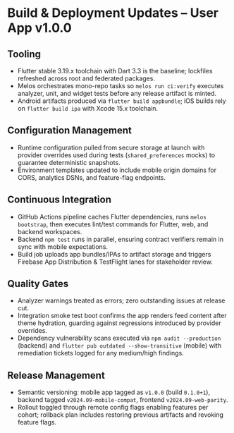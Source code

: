 # Build & Deployment Updates – User App v1.0.0

## Tooling
- Flutter stable 3.19.x toolchain with Dart 3.3 is the baseline; lockfiles refreshed across root and federated packages.
- Melos orchestrates mono-repo tasks so `melos run ci:verify` executes analyzer, unit, and widget tests before any release artifact is minted.
- Android artifacts produced via `flutter build appbundle`; iOS builds rely on `flutter build ipa` with Xcode 15.x toolchain.

## Configuration Management
- Runtime configuration pulled from secure storage at launch with provider overrides used during tests (`shared_preferences` mocks) to guarantee deterministic snapshots.
- Environment templates updated to include mobile origin domains for CORS, analytics DSNs, and feature-flag endpoints.

## Continuous Integration
- GitHub Actions pipeline caches Flutter dependencies, runs `melos bootstrap`, then executes lint/test commands for Flutter, web, and backend workspaces.
- Backend `npm test` runs in parallel, ensuring contract verifiers remain in sync with mobile expectations.
- Build job uploads app bundles/IPAs to artifact storage and triggers Firebase App Distribution & TestFlight lanes for stakeholder review.

## Quality Gates
- Analyzer warnings treated as errors; zero outstanding issues at release cut.
- Integration smoke test boot confirms the app renders feed content after theme hydration, guarding against regressions introduced by provider overrides.
- Dependency vulnerability scans executed via `npm audit --production` (backend) and `flutter pub outdated --show-transitive` (mobile) with remediation tickets logged for any medium/high findings.

## Release Management
- Semantic versioning: mobile app tagged as `v1.0.0` (build `0.1.0+1`), backend tagged `v2024.09-mobile-compat`, frontend `v2024.09-web-parity`.
- Rollout toggled through remote config flags enabling features per cohort; rollback plan includes restoring previous artifacts and revoking feature flags.
